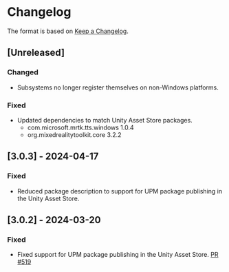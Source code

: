 # Changelog

The format is based on [Keep a Changelog](https://keepachangelog.com/en/1.1.0/).

## [Unreleased]

### Changed

* Subsystems no longer register themselves on non-Windows platforms.

### Fixed

* Updated dependencies to match Unity Asset Store packages.
  * com.microsoft.mrtk.tts.windows 1.0.4
  * org.mixedrealitytoolkit.core 3.2.2

## [3.0.3] - 2024-04-17

### Fixed

* Reduced package description to support for UPM package publishing in the Unity Asset Store.

## [3.0.2] - 2024-03-20

### Fixed

* Fixed support for UPM package publishing in the Unity Asset Store. [PR #519](https://github.com/MixedRealityToolkit/MixedRealityToolkit-Unity/pull/519)
